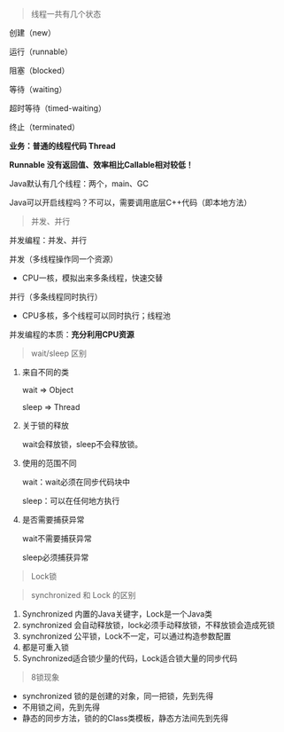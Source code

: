 > 线程一共有几个状态

创建（new）

运行（runnable）

阻塞（blocked）

等待（waiting）

超时等待（timed-waiting）

终止（terminated）



**业务：普通的线程代码 Thread**

**Runnable 没有返回值、效率相比Callable相对较低！**

Java默认有几个线程：两个，main、GC

Java可以开启线程吗？不可以，需要调用底层C++代码（即本地方法）

>并发、并行

并发编程：并发、并行

并发（多线程操作同一个资源）

- CPU一核，模拟出来多条线程，快速交替

并行（多条线程同时执行）

- CPU多核，多个线程可以同时执行；线程池

并发编程的本质：**充分利用CPU资源**

>wait/sleep 区别

1. 来自不同的类

   wait => Object

   sleep => Thread

2. 关于锁的释放

   wait会释放锁，sleep不会释放锁。

3. 使用的范围不同

   wait：wait必须在同步代码块中

   sleep：可以在任何地方执行

4. 是否需要捕获异常

   wait不需要捕获异常

   sleep必须捕获异常

> Lock锁

> synchronized 和 Lock 的区别

1. Synchronized 内置的Java关键字，Lock是一个Java类
2. synchronized 会自动释放锁，lock必须手动释放锁，不释放锁会造成死锁
3. synchronized 公平锁，Lock不一定，可以通过构造参数配置
4. 都是可重入锁
5. Synchronized适合锁少量的代码，Lock适合锁大量的同步代码

>8锁现象

- synchronized 锁的是创建的对象，同一把锁，先到先得
- 不用锁之间，先到先得
- 静态的同步方法，锁的的Class类模板，静态方法间先到先得